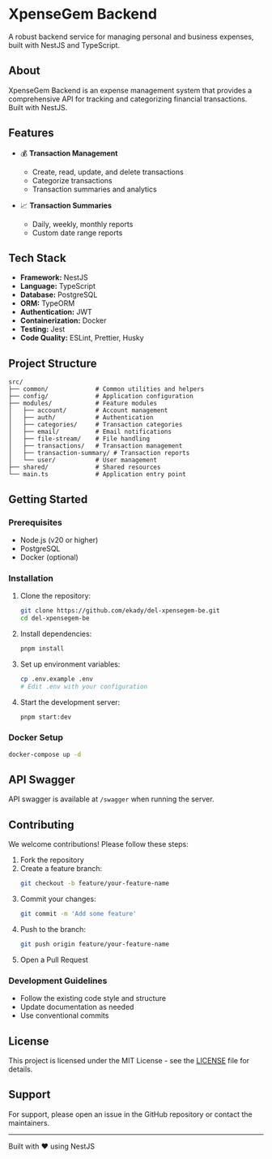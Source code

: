 # XpenseGem Backend

A robust backend service for managing personal and business expenses, built with NestJS and TypeScript.

## About

XpenseGem Backend is an expense management system that provides a comprehensive API for tracking and categorizing financial transactions. Built with NestJS.

## Features

- 💰 **Transaction Management**
  - Create, read, update, and delete transactions
  - Categorize transactions
  - Transaction summaries and analytics

- 📈 **Transaction Summaries**
  - Daily, weekly, monthly reports
  - Custom date range reports

## Tech Stack

- **Framework:** NestJS
- **Language:** TypeScript
- **Database:** PostgreSQL
- **ORM:** TypeORM
- **Authentication:** JWT
- **Containerization:** Docker
- **Testing:** Jest
- **Code Quality:** ESLint, Prettier, Husky

## Project Structure

```
src/
├── common/             # Common utilities and helpers
├── config/             # Application configuration
├── modules/            # Feature modules
│   ├── account/        # Account management
│   ├── auth/           # Authentication
│   ├── categories/     # Transaction categories
│   ├── email/          # Email notifications
│   ├── file-stream/    # File handling
│   ├── transactions/   # Transaction management
│   ├── transaction-summary/ # Transaction reports
│   └── user/           # User management
├── shared/             # Shared resources
└── main.ts             # Application entry point
```

## Getting Started

### Prerequisites

- Node.js (v20 or higher)
- PostgreSQL
- Docker (optional)

### Installation

1. Clone the repository:
   ```bash
   git clone https://github.com/ekady/del-xpensegem-be.git
   cd del-xpensegem-be
   ```

2. Install dependencies:
   ```bash
   pnpm install
   ```

3. Set up environment variables:
   ```bash
   cp .env.example .env
   # Edit .env with your configuration
   ```

4. Start the development server:
   ```bash
   pnpm start:dev
   ```

### Docker Setup

```bash
docker-compose up -d
```

## API Swagger

API swagger is available at `/swagger` when running the server.

## Contributing

We welcome contributions! Please follow these steps:

1. Fork the repository
2. Create a feature branch:
   ```bash
   git checkout -b feature/your-feature-name
   ```
3. Commit your changes:
   ```bash
   git commit -m 'Add some feature'
   ```
4. Push to the branch:
   ```bash
   git push origin feature/your-feature-name
   ```
5. Open a Pull Request

### Development Guidelines

- Follow the existing code style and structure
- Update documentation as needed
- Use conventional commits

## License

This project is licensed under the MIT License - see the [LICENSE](LICENSE) file for details.

## Support

For support, please open an issue in the GitHub repository or contact the maintainers.

---

Built with ❤️ using NestJS
